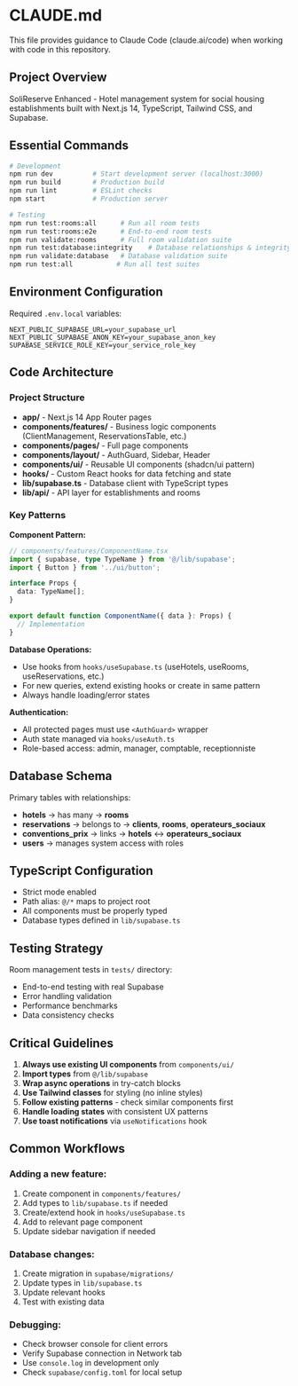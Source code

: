 # CLAUDE.md

This file provides guidance to Claude Code (claude.ai/code) when working with code in this repository.

## Project Overview

SoliReserve Enhanced - Hotel management system for social housing establishments built with Next.js 14, TypeScript, Tailwind CSS, and Supabase.

## Essential Commands

```bash
# Development
npm run dev          # Start development server (localhost:3000)
npm run build        # Production build
npm run lint         # ESLint checks
npm start            # Production server

# Testing
npm run test:rooms:all      # Run all room tests
npm run test:rooms:e2e      # End-to-end room tests
npm run validate:rooms      # Full room validation suite
npm run test:database:integrity    # Database relationships & integrity tests
npm run validate:database   # Database validation suite
npm run test:all           # Run all test suites
```

## Environment Configuration

Required `.env.local` variables:
```env
NEXT_PUBLIC_SUPABASE_URL=your_supabase_url
NEXT_PUBLIC_SUPABASE_ANON_KEY=your_supabase_anon_key
SUPABASE_SERVICE_ROLE_KEY=your_service_role_key
```

## Code Architecture

### Project Structure
- **app/** - Next.js 14 App Router pages
- **components/features/** - Business logic components (ClientManagement, ReservationsTable, etc.)
- **components/pages/** - Full page components 
- **components/layout/** - AuthGuard, Sidebar, Header
- **components/ui/** - Reusable UI components (shadcn/ui pattern)
- **hooks/** - Custom React hooks for data fetching and state
- **lib/supabase.ts** - Database client with TypeScript types
- **lib/api/** - API layer for establishments and rooms

### Key Patterns

**Component Pattern:**
```typescript
// components/features/ComponentName.tsx
import { supabase, type TypeName } from '@/lib/supabase';
import { Button } from '../ui/button';

interface Props {
  data: TypeName[];
}

export default function ComponentName({ data }: Props) {
  // Implementation
}
```

**Database Operations:**
- Use hooks from `hooks/useSupabase.ts` (useHotels, useRooms, useReservations, etc.)
- For new queries, extend existing hooks or create in same pattern
- Always handle loading/error states

**Authentication:**
- All protected pages must use `<AuthGuard>` wrapper
- Auth state managed via `hooks/useAuth.ts`
- Role-based access: admin, manager, comptable, receptionniste

## Database Schema

Primary tables with relationships:
- **hotels** → has many → **rooms**
- **reservations** → belongs to → **clients**, **rooms**, **operateurs_sociaux**
- **conventions_prix** → links → **hotels** ↔ **operateurs_sociaux**
- **users** → manages system access with roles

## TypeScript Configuration

- Strict mode enabled
- Path alias: `@/*` maps to project root
- All components must be properly typed
- Database types defined in `lib/supabase.ts`

## Testing Strategy

Room management tests in `tests/` directory:
- End-to-end testing with real Supabase
- Error handling validation
- Performance benchmarks
- Data consistency checks

## Critical Guidelines

1. **Always use existing UI components** from `components/ui/`
2. **Import types** from `@/lib/supabase` 
3. **Wrap async operations** in try-catch blocks
4. **Use Tailwind classes** for styling (no inline styles)
5. **Follow existing patterns** - check similar components first
6. **Handle loading states** with consistent UX patterns
7. **Use toast notifications** via `useNotifications` hook

## Common Workflows

### Adding a new feature:
1. Create component in `components/features/`
2. Add types to `lib/supabase.ts` if needed
3. Create/extend hook in `hooks/useSupabase.ts`
4. Add to relevant page component
5. Update sidebar navigation if needed

### Database changes:
1. Create migration in `supabase/migrations/`
2. Update types in `lib/supabase.ts`
3. Update relevant hooks
4. Test with existing data

### Debugging:
- Check browser console for client errors
- Verify Supabase connection in Network tab
- Use `console.log` in development only
- Check `supabase/config.toml` for local setup